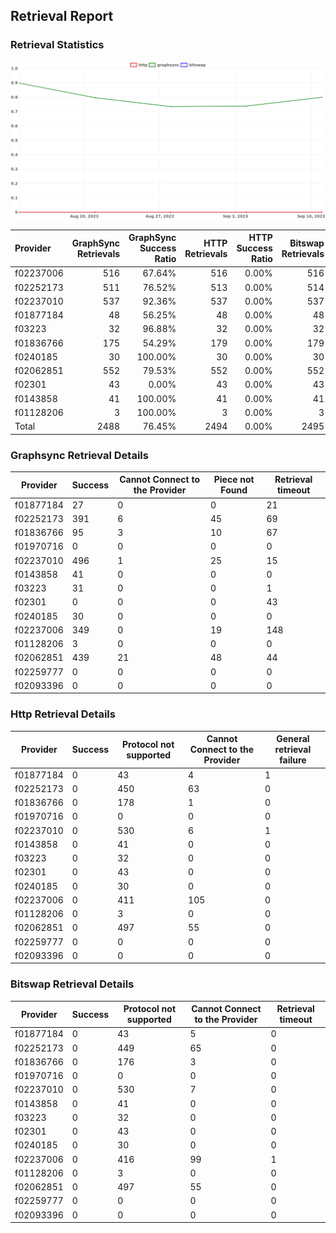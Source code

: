 ## Retrieval Report
### Retrieval Statistics
<img src="https://raw.githubusercontent.com/data-preservation-programs/filplus-checker-assets/main/filecoin-project/filecoin-plus-large-datasets/issues/2094/1694614571390.png"/>

| Provider  | GraphSync Retrievals | GraphSync Success Ratio | HTTP Retrievals | HTTP Success Ratio | Bitswap Retrievals | Bitswap Success Ratio |
| :-------- | -------------------: | ----------------------: | --------------: | -----------------: | -----------------: | --------------------: |
| f02237006 |                  516 |                  67.64% |             516 |              0.00% |                516 |                 0.00% |
| f02252173 |                  511 |                  76.52% |             513 |              0.00% |                514 |                 0.00% |
| f02237010 |                  537 |                  92.36% |             537 |              0.00% |                537 |                 0.00% |
| f01877184 |                   48 |                  56.25% |              48 |              0.00% |                 48 |                 0.00% |
| f03223    |                   32 |                  96.88% |              32 |              0.00% |                 32 |                 0.00% |
| f01836766 |                  175 |                  54.29% |             179 |              0.00% |                179 |                 0.00% |
| f0240185  |                   30 |                 100.00% |              30 |              0.00% |                 30 |                 0.00% |
| f02062851 |                  552 |                  79.53% |             552 |              0.00% |                552 |                 0.00% |
| f02301    |                   43 |                   0.00% |              43 |              0.00% |                 43 |                 0.00% |
| f0143858  |                   41 |                 100.00% |              41 |              0.00% |                 41 |                 0.00% |
| f01128206 |                    3 |                 100.00% |               3 |              0.00% |                  3 |                 0.00% |
| Total     |                 2488 |                  76.45% |            2494 |              0.00% |               2495 |                 0.00% |

### Graphsync Retrieval Details
| Provider  | Success | Cannot Connect to the Provider | Piece not Found | Retrieval timeout |
| --------- | ------- | ------------------------------ | --------------- | ----------------- |
| f01877184 | 27      | 0                              | 0               | 21                |
| f02252173 | 391     | 6                              | 45              | 69                |
| f01836766 | 95      | 3                              | 10              | 67                |
| f01970716 | 0       | 0                              | 0               | 0                 |
| f02237010 | 496     | 1                              | 25              | 15                |
| f0143858  | 41      | 0                              | 0               | 0                 |
| f03223    | 31      | 0                              | 0               | 1                 |
| f02301    | 0       | 0                              | 0               | 43                |
| f0240185  | 30      | 0                              | 0               | 0                 |
| f02237006 | 349     | 0                              | 19              | 148               |
| f01128206 | 3       | 0                              | 0               | 0                 |
| f02062851 | 439     | 21                             | 48              | 44                |
| f02259777 | 0       | 0                              | 0               | 0                 |
| f02093396 | 0       | 0                              | 0               | 0                 |

### Http Retrieval Details
| Provider  | Success | Protocol not supported | Cannot Connect to the Provider | General retrieval failure |
| --------- | ------- | ---------------------- | ------------------------------ | ------------------------- |
| f01877184 | 0       | 43                     | 4                              | 1                         |
| f02252173 | 0       | 450                    | 63                             | 0                         |
| f01836766 | 0       | 178                    | 1                              | 0                         |
| f01970716 | 0       | 0                      | 0                              | 0                         |
| f02237010 | 0       | 530                    | 6                              | 1                         |
| f0143858  | 0       | 41                     | 0                              | 0                         |
| f03223    | 0       | 32                     | 0                              | 0                         |
| f02301    | 0       | 43                     | 0                              | 0                         |
| f0240185  | 0       | 30                     | 0                              | 0                         |
| f02237006 | 0       | 411                    | 105                            | 0                         |
| f01128206 | 0       | 3                      | 0                              | 0                         |
| f02062851 | 0       | 497                    | 55                             | 0                         |
| f02259777 | 0       | 0                      | 0                              | 0                         |
| f02093396 | 0       | 0                      | 0                              | 0                         |

### Bitswap Retrieval Details
| Provider  | Success | Protocol not supported | Cannot Connect to the Provider | Retrieval timeout |
| --------- | ------- | ---------------------- | ------------------------------ | ----------------- |
| f01877184 | 0       | 43                     | 5                              | 0                 |
| f02252173 | 0       | 449                    | 65                             | 0                 |
| f01836766 | 0       | 176                    | 3                              | 0                 |
| f01970716 | 0       | 0                      | 0                              | 0                 |
| f02237010 | 0       | 530                    | 7                              | 0                 |
| f0143858  | 0       | 41                     | 0                              | 0                 |
| f03223    | 0       | 32                     | 0                              | 0                 |
| f02301    | 0       | 43                     | 0                              | 0                 |
| f0240185  | 0       | 30                     | 0                              | 0                 |
| f02237006 | 0       | 416                    | 99                             | 1                 |
| f01128206 | 0       | 3                      | 0                              | 0                 |
| f02062851 | 0       | 497                    | 55                             | 0                 |
| f02259777 | 0       | 0                      | 0                              | 0                 |
| f02093396 | 0       | 0                      | 0                              | 0                 |
